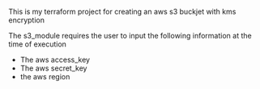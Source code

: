This is my terraform project for creating an aws s3 buckjet with kms encryption

The s3_module requires the user to input the following information at the time of execution

- The aws access_key
- The aws secret_key
- the aws region